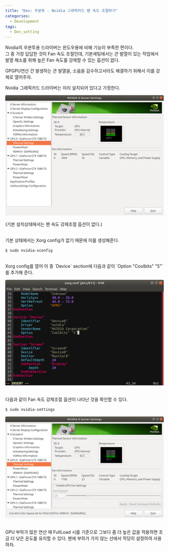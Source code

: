 ```yaml
---
title: "Dev: 우분투 - Nvidia 그래픽카드 팬 속도 조절하기"
categories:
  - Development
tags:
  - Dev_setting
---
```


Nvidia의 우분투용 드라이버는 윈도우용에 비해 기능이 부족한 편이다.  
그 중 가장 답답한 것이 Fan 속도 조절인데, 기본세팅에서는 큰 발열이 있는 작업에서 발열 해소를 위해 높은 Fan 속도를 강제할 수 있는 옵션이 없다.

<!--more-->

GPGPU연산 간 발생하는 큰 발열을, 소음을 감수하고서라도 해결하기 위해서 이를 강제로 열어주자.

Nvidia 그래픽카드 드라이버는 미리 설치되어 있다고 가정한다.

![nvidia-settings](/assets/images/2019-07-24-ubuntu-nvidia-fanspeed_002.png)

(기본 설치상태에서는 팬 속도 강제조절 옵션이 없다.)

<br>
기본 상태에서는 Xorg config가 없기 때문에 이를 생성해준다.

```bash
$ sudo nvidia-xconfig
```

<br>
Xorg config를 열어 이 중 `Device` section에 다음과 같이 `Option    "Coolbits" "5"`를 추가해 준다.

![xorg.conf](/assets/images/2019-07-24-ubuntu-nvidia-fanspeed_003.png)

<br>
다음과 같이 Fan 속도 강제조절 옵션이 나타난 것을 확인할 수 있다.

```bash
$ sudo nvidia-settings
```

![nvidia-settings2](/assets/images/2019-07-24-ubuntu-nvidia-fanspeed_004.png)

<br>
GPU 부하가 많은 연산 때 FullLoad 시를 기준으로 그보다 좀 더 높은 값을 적용하면 조금 더 낮은 온도를 유지할 수 있다.  
팬에 부하가 가지 않는 선에서 적당히 설정하여 사용하자.
